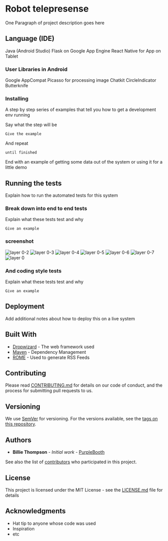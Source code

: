 # Robot telepresense

One Paragraph of project description goes here

## Language (IDE)

Java (Android Studio)
Flask on Google App Engine
React Native for App on Tablet

### User Libraries in Android

Google AppCompat
Picasso for processing image
Chatkit
CircleIndicator
Butterknife

### Installing

A step by step series of examples that tell you how to get a development env running

Say what the step will be

```
Give the example
```

And repeat

```
until finished
```

End with an example of getting some data out of the system or using it for a little demo

## Running the tests

Explain how to run the automated tests for this system

### Break down into end to end tests

Explain what these tests test and why

```
Give an example
```

### screenshot 

![layer 0-2](https://user-images.githubusercontent.com/34588197/48455919-f4d94300-e771-11e8-86d8-209dd4fbf73d.png)
![layer 0-3](https://user-images.githubusercontent.com/34588197/48455920-f4d94300-e771-11e8-93b1-007335e23dd3.png)
![layer 0-4](https://user-images.githubusercontent.com/34588197/48455921-f4d94300-e771-11e8-9374-7d1accb0fe4b.png)
![layer 0-5](https://user-images.githubusercontent.com/34588197/48455922-f4d94300-e771-11e8-886b-88cf69eb26a2.png)
![layer 0-6](https://user-images.githubusercontent.com/34588197/48455923-f571d980-e771-11e8-94de-c69041c13f33.png)
![layer 0-7](https://user-images.githubusercontent.com/34588197/48455925-f571d980-e771-11e8-8582-fcb5d2a62391.png)
![layer 0](https://user-images.githubusercontent.com/34588197/48455926-f571d980-e771-11e8-8846-e57aefce80b2.png)



### And coding style tests

Explain what these tests test and why

```
Give an example
```

## Deployment

Add additional notes about how to deploy this on a live system

## Built With

* [Dropwizard](http://www.dropwizard.io/1.0.2/docs/) - The web framework used
* [Maven](https://maven.apache.org/) - Dependency Management
* [ROME](https://rometools.github.io/rome/) - Used to generate RSS Feeds

## Contributing

Please read [CONTRIBUTING.md](https://gist.github.com/PurpleBooth/b24679402957c63ec426) for details on our code of conduct, and the process for submitting pull requests to us.

## Versioning

We use [SemVer](http://semver.org/) for versioning. For the versions available, see the [tags on this repository](https://github.com/your/project/tags). 

## Authors

* **Billie Thompson** - *Initial work* - [PurpleBooth](https://github.com/PurpleBooth)

See also the list of [contributors](https://github.com/your/project/contributors) who participated in this project.

## License

This project is licensed under the MIT License - see the [LICENSE.md](LICENSE.md) file for details

## Acknowledgments

* Hat tip to anyone whose code was used
* Inspiration
* etc

